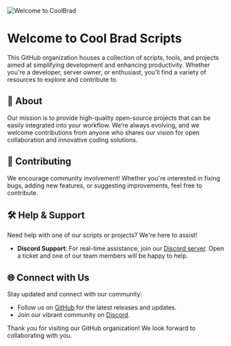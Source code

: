![Welcome to CoolBrad](https://docs.coolbrad.com/images/cb-flyer.png)

# Welcome to Cool Brad Scripts

This GitHub organization houses a collection of scripts, tools, and projects aimed at simplifying development and enhancing productivity. Whether you're a developer, server owner, or enthusiast, you’ll find a variety of resources to explore and contribute to.

## 📘 About
Our mission is to provide high-quality open-source projects that can be easily integrated into your workflow. We’re always evolving, and we welcome contributions from anyone who shares our vision for open collaboration and innovative coding solutions.

## 🤝 Contributing
We encourage community involvement! Whether you're interested in fixing bugs, adding new features, or suggesting improvements, feel free to contribute.

## 🛠 Help & Support

Need help with one of our scripts or projects? We're here to assist!

- **Discord Support**: For real-time assistance, join our [Discord server](https://discord.gg/FQtN5FXcG5). Open a ticket and one of our team members will be happy to help.

## 🌐 Connect with Us

Stay updated and connect with our community:
- Follow us on [GitHub](https://github.com/CoolBrad-Scripts) for the latest releases and updates.
- Join our vibrant community on [Discord](https://discord.gg/FQtN5FXcG5).

Thank you for visiting our GitHub organization! We look forward to collaborating with you.